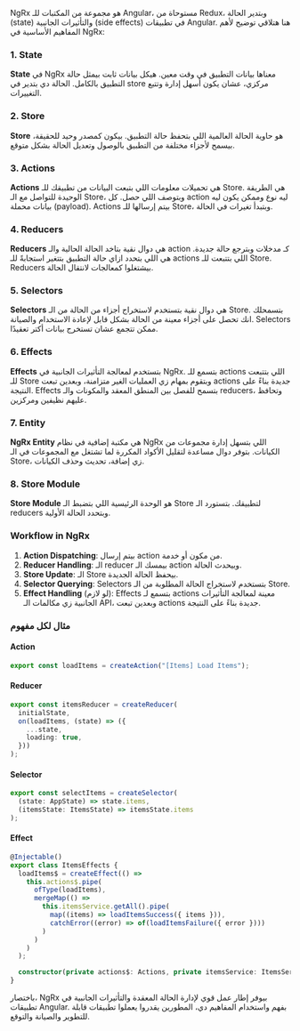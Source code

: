 NgRx هو مجموعة من المكتبات للـ Angular، مستوحاة من Redux، وبتدير الحالة (state) والتأثيرات الجانبية (side effects) في تطبيقات Angular. هنا هتلاقي توضيح لأهم المفاهيم الأساسية في NgRx:

### 1. State

**State** في NgRx معناها بيانات التطبيق في وقت معين. هيكل بيانات ثابت بيمثل حالة التطبيق بالكامل. الحالة دي بتدير في store مركزي، عشان يكون أسهل إدارة وتتبع التغييرات.

### 2. Store

**Store** هو حاوية الحالة العالمية اللي بتحفظ حالة التطبيق. بيكون كمصدر وحيد للحقيقة، بيسمح لأجزاء مختلفة من التطبيق بالوصول وتعديل الحالة بشكل متوقع.

### 3. Actions

**Actions** هي تحميلات معلومات اللي بتبعت البيانات من تطبيقك للـ Store. هي الطريقة الوحيدة للتواصل مع الـ Store، وبتوصف اللي حصل. كل action ليه نوع وممكن يكون ليه بيانات محملة (payload). Actions بيتم إرسالها للـ Store، وبتبدأ تغيرات في الحالة.

### 4. Reducers

**Reducers** هي دوال نقية بتاخد الحالة الحالية والـ action كـ مدخلات وبترجع حالة جديدة. هي اللي بتحدد ازاي حالة التطبيق بتتغير استجابةً للـ actions اللي بتتبعت للـ Store. Reducers بيشتغلوا كمعالجات لانتقال الحالة.

### 5. Selectors

**Selectors** هي دوال نقية بتستخدم لاستخراج أجزاء من الحالة من الـ Store. بتسمحلك انك تحصل على أجزاء معينة من الحالة بشكل قابل لإعادة الاستخدام والصيانة. Selectors ممكن تتجمع عشان تستخرج بيانات أكتر تعقيدًا.

### 6. Effects

**Effects** بتستخدم لمعالجة التأثيرات الجانبية في NgRx. بتسمع للـ actions اللي بتتبعت للـ Store وبتقوم بمهام زي العمليات الغير متزامنة، وبعدين تبعت actions جديدة بناءً على النتيجة. Effects بتسمح للفصل بين المنطق المعقد والمكونات والـ reducers، وتحافظ عليهم نظيفين ومركزين.

### 7. Entity

**NgRx Entity** هي مكتبة إضافية في نظام NgRx اللي بتسهل إدارة مجموعات من الكيانات. بتوفر دوال مساعدة لتقليل الأكواد المكررة لما تشتغل مع المجموعات في الـ Store، زي إضافة، تحديث وحذف الكيانات.

### 8. Store Module

**Store Module** هو الوحدة الرئيسية اللي بتضبط الـ Store لتطبيقك. بتستورد الـ reducers وبتحدد الحالة الأولية.

### Workflow in NgRx

1. **Action Dispatching**: بيتم إرسال action من مكون أو خدمة.
2. **Reducer Handling**: الـ reducer بيمسك الـ action وبيحدث الحالة.
3. **Store Update**: الـ Store بيحفظ الحالة الجديدة.
4. **Selector Querying**: Selectors بتستخدم لاستخراج الحالة المطلوبة من الـ Store.
5. **Effect Handling** (لو لازم): Effects بتسمع لـ actions معينة لمعالجة التأثيرات الجانبية زي مكالمات الـ API، وبعدين تبعت actions جديدة بناءً على النتيجة.

### مثال لكل مفهوم

#### Action

```typescript
export const loadItems = createAction("[Items] Load Items");
```

#### Reducer

```typescript
export const itemsReducer = createReducer(
  initialState,
  on(loadItems, (state) => ({
    ...state,
    loading: true,
  }))
);
```

#### Selector

```typescript
export const selectItems = createSelector(
  (state: AppState) => state.items,
  (itemsState: ItemsState) => itemsState.items
);
```

#### Effect

```typescript
@Injectable()
export class ItemsEffects {
  loadItems$ = createEffect(() =>
    this.actions$.pipe(
      ofType(loadItems),
      mergeMap(() =>
        this.itemsService.getAll().pipe(
          map((items) => loadItemsSuccess({ items })),
          catchError((error) => of(loadItemsFailure({ error })))
        )
      )
    )
  );

  constructor(private actions$: Actions, private itemsService: ItemsService) {}
}
```

باختصار، NgRx بيوفر إطار عمل قوي لإدارة الحالة المعقدة والتأثيرات الجانبية في تطبيقات Angular. بفهم واستخدام المفاهيم دي، المطورين يقدروا يعملوا تطبيقات قابلة للتطوير والصيانة والتوقع.
